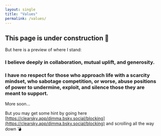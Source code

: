 ```yaml
---
layout: single
title: "Values"
permalink: /values/
---
```





## **This page is under construction** 🚧

But here is a preview of where I stand:


### I believe deeply in collaboration, mutual uplift, and generosity.

### I have  no respect  for those who approach life with a scarcity mindset, who sabotage competition, or worse, abuse positions of power to undermine, exploit, and silence those they are meant to support.

More soon...

But you may get some hint by going here [https://clearsky.app/dimma.bsky.social/blocking](https://clearsky.app/dimma.bsky.social/blocking) and scrolling all the way down :bomb:


